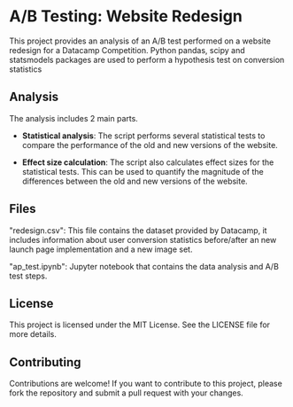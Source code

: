 A/B Testing: Website Redesign
=============================

This project provides an analysis of an A/B test performed on a website redesign for a Datacamp Competition. 
Python pandas, scipy and statsmodels packages are used to perform a hypothesis test on conversion statistics

Analysis
------------

The analysis includes 2 main parts. 

*   **Statistical analysis**: The script performs several statistical tests to compare the performance of the old and new versions of the website. 
    
*   **Effect size calculation**: The script also calculates effect sizes for the statistical tests. This can be used to quantify the magnitude of the differences between the old and new versions of the website.

Files
------------
"redesign.csv": This file contains the dataset provided by Datacamp, it includes information about user conversion statistics before/after an new launch page implementation and a new image set.

"ap_test.ipynb": Jupyter notebook that contains the data analysis and A/B test steps. 


License
-------

This project is licensed under the MIT License. See the LICENSE file for more details.

Contributing
------------

Contributions are welcome! If you want to contribute to this project, please fork the repository and submit a pull request with your changes.
